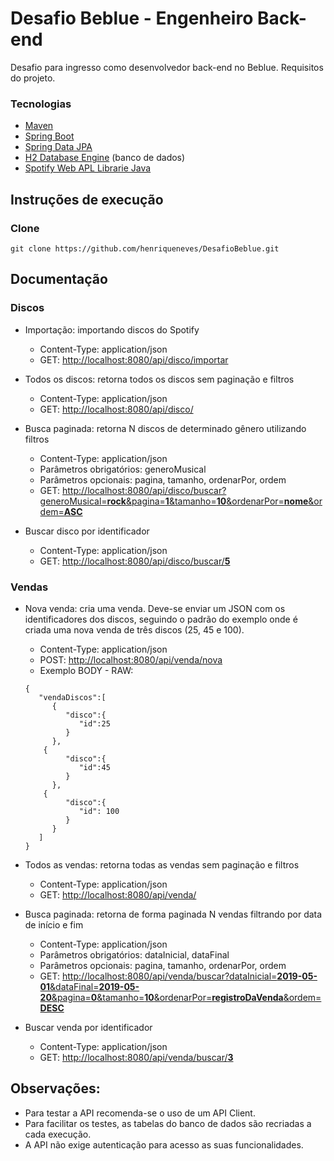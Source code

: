 # Desafio Beblue - Engenheiro Back-end

Desafio para ingresso como desenvolvedor back-end no Beblue. Requisitos do projeto.

### Tecnologias
- [Maven](https://maven.apache.org/)
- [Spring Boot](https://spring.io/projects/spring-boot)
- [Spring Data JPA](https://spring.io/projects/spring-data-jpa)
- [H2 Database Engine](https://www.h2database.com/) (banco de dados)
- [Spotify Web APL Librarie Java](https://github.com/thelinmichael/spotify-web-api-java)

## Instruções de execução

### Clone
```git clone https://github.com/henriqueneves/DesafioBeblue.git```

## Documentação

### Discos
* Importação: importando discos do Spotify
  * Content-Type: application/json
  * GET: [http://localhost:8080/api/disco/importar](http://localhost:8080/api/disco/importar)
  
* Todos os discos: retorna todos os discos sem paginação e filtros
  * Content-Type: application/json
  * GET: [http://localhost:8080/api/disco/](http://localhost:8080/api/disco/)
  
* Busca paginada: retorna N discos de determinado gênero utilizando filtros
  * Content-Type: application/json
  * Parâmetros obrigatórios: generoMusical
  * Parâmetros opcionais: pagina, tamanho, ordenarPor, ordem  
  * GET: [http://localhost:8080/api/disco/buscar?generoMusical=**rock**&pagina=**1**&tamanho=**10**&ordenarPor=**nome**&ordem=**ASC**](http://localhost:8080/api/disco/buscar?generoMusical=rock&pagina=1&tamanho=10&ordenarPor=nome&ordem=ASC)
  
 * Buscar disco por identificador
   * Content-Type: application/json
   * GET: [http://localhost:8080/api/disco/buscar/**5**](http://localhost:8080/api/disco/buscar/5)
   
### Vendas
* Nova venda: cria uma venda. Deve-se enviar um JSON com os identificadores dos discos, seguindo o padrão do exemplo onde é criada uma nova venda de três discos (25, 45 e 100).
  * Content-Type: application/json
  * POST: [http://localhost:8080/api/venda/nova](http://localhost:8080/api/venda/nova)
  * Exemplo BODY - RAW:
  ```
  {
     "vendaDiscos":[
        {
           "disco":{
              "id":25
           }
        },
  	  {
           "disco":{
              "id":45
           }
        },
  	  {
           "disco":{
              "id": 100
           }
        }
     ]
  }
  ```

* Todos as vendas: retorna todas as vendas sem paginação e filtros
  * Content-Type: application/json
  * GET: [http://localhost:8080/api/venda/](http://localhost:8080/api/venda/)
  
* Busca paginada: retorna de forma paginada N vendas filtrando por data de início e fim
  * Content-Type: application/json
  * Parâmetros obrigatórios: dataInicial, dataFinal
  * Parâmetros opcionais: pagina, tamanho, ordenarPor, ordem  
  * GET: [http://localhost:8080/api/venda/buscar?dataInicial=**2019-05-01**&dataFinal=**2019-05-20**&pagina=**0**&tamanho=**10**&ordenarPor=**registroDaVenda**&ordem=**DESC**](http://localhost:8080/api/venda/buscar?dataInicial=2019-05-01&dataFinal=2019-05-20&pagina=0&tamanho=10&ordenarPor=registroDaVenda&ordem=DESC)
  
* Buscar venda por identificador
  * Content-Type: application/json
  * GET: [http://localhost:8080/api/venda/buscar/**3**](http://localhost:8080/api/disco/buscar/5)
   
## Observações:

* Para testar a API recomenda-se o uso de um API Client.
* Para facilitar os testes, as tabelas do banco de dados são recriadas a cada execução.
* A API não exige autenticação para acesso as suas funcionalidades.